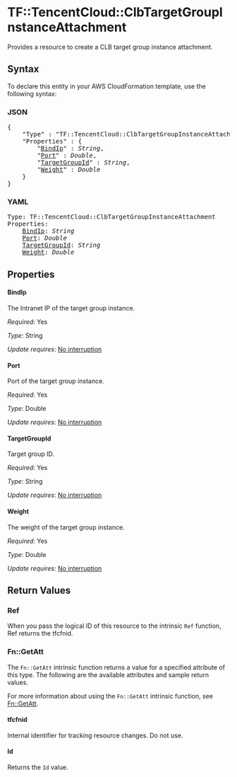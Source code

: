 # TF::TencentCloud::ClbTargetGroupInstanceAttachment

Provides a resource to create a CLB target group instance attachment.

## Syntax

To declare this entity in your AWS CloudFormation template, use the following syntax:

### JSON

<pre>
{
    "Type" : "TF::TencentCloud::ClbTargetGroupInstanceAttachment",
    "Properties" : {
        "<a href="#bindip" title="BindIp">BindIp</a>" : <i>String</i>,
        "<a href="#port" title="Port">Port</a>" : <i>Double</i>,
        "<a href="#targetgroupid" title="TargetGroupId">TargetGroupId</a>" : <i>String</i>,
        "<a href="#weight" title="Weight">Weight</a>" : <i>Double</i>
    }
}
</pre>

### YAML

<pre>
Type: TF::TencentCloud::ClbTargetGroupInstanceAttachment
Properties:
    <a href="#bindip" title="BindIp">BindIp</a>: <i>String</i>
    <a href="#port" title="Port">Port</a>: <i>Double</i>
    <a href="#targetgroupid" title="TargetGroupId">TargetGroupId</a>: <i>String</i>
    <a href="#weight" title="Weight">Weight</a>: <i>Double</i>
</pre>

## Properties

#### BindIp

The Intranet IP of the target group instance.

_Required_: Yes

_Type_: String

_Update requires_: [No interruption](https://docs.aws.amazon.com/AWSCloudFormation/latest/UserGuide/using-cfn-updating-stacks-update-behaviors.html#update-no-interrupt)

#### Port

Port of the target group instance.

_Required_: Yes

_Type_: Double

_Update requires_: [No interruption](https://docs.aws.amazon.com/AWSCloudFormation/latest/UserGuide/using-cfn-updating-stacks-update-behaviors.html#update-no-interrupt)

#### TargetGroupId

Target group ID.

_Required_: Yes

_Type_: String

_Update requires_: [No interruption](https://docs.aws.amazon.com/AWSCloudFormation/latest/UserGuide/using-cfn-updating-stacks-update-behaviors.html#update-no-interrupt)

#### Weight

The weight of the target group instance.

_Required_: Yes

_Type_: Double

_Update requires_: [No interruption](https://docs.aws.amazon.com/AWSCloudFormation/latest/UserGuide/using-cfn-updating-stacks-update-behaviors.html#update-no-interrupt)

## Return Values

### Ref

When you pass the logical ID of this resource to the intrinsic `Ref` function, Ref returns the tfcfnid.

### Fn::GetAtt

The `Fn::GetAtt` intrinsic function returns a value for a specified attribute of this type. The following are the available attributes and sample return values.

For more information about using the `Fn::GetAtt` intrinsic function, see [Fn::GetAtt](https://docs.aws.amazon.com/AWSCloudFormation/latest/UserGuide/intrinsic-function-reference-getatt.html).

#### tfcfnid

Internal identifier for tracking resource changes. Do not use.

#### Id

Returns the <code>Id</code> value.

